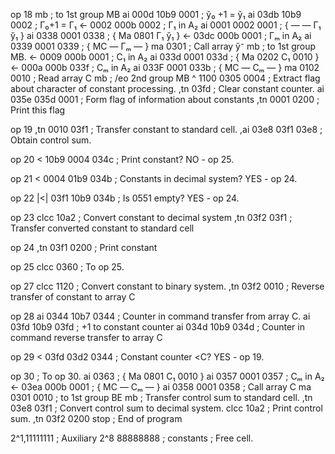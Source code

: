 op 18
mb                                 ; to 1st group MB
ai   000d 10b9 0001                ; ў₀ +1 = ў₁
ai   03db 10b9 0002                ; Г₀+1 = Г₁
<-   0002 000b 0002                ; Г₁ in A₂
ai   0001 0002 0001                ; { — — Г₁ ў₁ }
ai   0338 0001 0338                ; { Ma 0801 Г₁ ў₁ }
<-   03dc 000b 0001                ; Гₘ in A₂
ai   0339 0001 0339                ; { MC — Гₘ — }
ma   0301                          ; Call array ў⁻
mb                                 ; to 1st group MB.
<-   0009 000b 0001                ; С₁ in A₂
ai   033d 0001 033d                ; { Ma 0202 С₁ 0010 }
<-   000a 000b 033f                ; Сₘ in A₂
ai   033F 0001 033b			       ; { MC — Сₘ — }
ma   0102 0010                     ; Read array С
mb                                 ; /eo 2nd group MB
^    1100 0305 0004                ; Extract flag about character of constant processing.
,tn  03fd                          ; Clear constant counter.
ai   035e 035d 0001                ; Form flag of information about constants
,tn  0001 0200                     ; Print this flag

op 19
,tn  0010 03f1                     ; Transfer constant to standard cell.
,ai  03e8 03f1 03e8                ; Obtain control sum.

op 20
<    10b9 0004 034c                ; Print constant? NO - op 25.

op 21
<    0004 01b9 034b                ; Constants in decimal system? YES - op 24.

op 22
|<|  03f1 10b9 034b                ; Is 0551 empty? YES - op 24.

op 23
clcc 10a2                          ; Convert constant to decimal system
,tn  03f2 		03f1               ; Transfer converted constant to standard cell

op 24
,tn  03f1 0200                     ; Print constant

op 25
clcc 0360                          ; To op 25.

op 27
clcc 1120                          ; Convert constant to binary system.
,tn  03f2 0010                     ; Reverse transfer of constant to array С

op 28
ai   0344 10b7 0344                ; Counter in command transfer from array С.
ai   03fd 10b9 03fd                ; +1 to constant counter
ai   034d 10b9 034d                ; Counter in command reverse transfer to array С

op 29
< 	 03fd 03d2 0344                ; Constant counter <С?  YES - op 19.

op 30                              ; To op 30.
ai   0363                          ; { Ma 0801 С₁ 0010 }
ai   0357 0001 0357                ; Сₘ in A₂
<-   03ea 000b 0001                ; { MC — Сₘ — }
ai   0358 0001 0358                ; Call array С
ma   0301      0010                ; to 1st group BE
mb                                 ; Transfer control sum to standard cell.
,tn  03e8 	   03f1                ; Convert control sum to decimal system.
clcc 10a2                          ; Print control sum.
,tn  03f2 0200
stop                               ; End of program

2^1,11111111                       ; Auxiliary
2^8 88888888                       ; constants
                                   ; Free cell.
